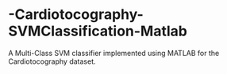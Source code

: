 # -Cardiotocography-SVMClassification-Matlab
A Multi-Class SVM classifier implemented using MATLAB for the Cardiotocography dataset. 

